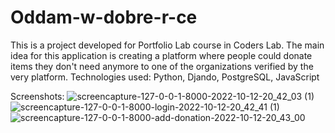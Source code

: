 # Oddam-w-dobre-r-ce

This is a project developed for Portfolio Lab course in Coders Lab.
The main idea for this application is creating a platform where people could donate items they don't need anymore to one of the organizations verified by the very platform.
Technologies used: Python, Djando, PostgreSQL, JavaScript

Screenshots:
![screencapture-127-0-0-1-8000-2022-10-12-20_42_03 (1)](https://user-images.githubusercontent.com/97196285/195423238-ed8e7c7c-b21e-40ae-bcf2-92738e53ae9a.png)
![screencapture-127-0-0-1-8000-login-2022-10-12-20_42_41 (1)](https://user-images.githubusercontent.com/97196285/195423258-c57bd995-871a-409d-8c4f-651ad1e863de.png)
![screencapture-127-0-0-1-8000-add-donation-2022-10-12-20_43_00](https://user-images.githubusercontent.com/97196285/195423283-0b8d6990-9a89-463f-ae93-c38edd606f29.png)
